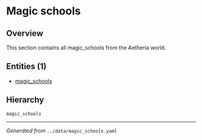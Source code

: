 # Magic schools

## Overview

This section contains all magic_schools from the Aetheria world.

## Entities (1)

- [magic_schools](magic-schools.md)

## Hierarchy

```
magic_schools

```

---
*Generated from `../data/magic_schools.yaml`*
